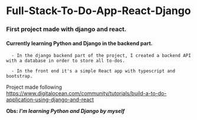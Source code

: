 # Full-Stack-To-Do-App-React-Django


### First project made with django and react.

#### Currently learning Python and Django in the backend part.

      - In the django backend part of the project, I created a backend API with a database in order to store all to-dos.

      - In the front end it's a simple React app with typescript and bootstrap.

Project made following https://www.digitalocean.com/community/tutorials/build-a-to-do-application-using-django-and-react

**Obs: *I'm learning Python and Django by myself***
